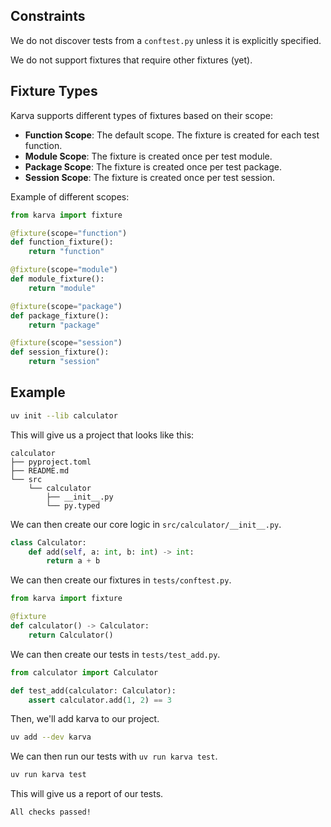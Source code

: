 ## Constraints

We do not discover tests from a `conftest.py` unless it is explicitly specified.

We do not support fixtures that require other fixtures (yet).

## Fixture Types

Karva supports different types of fixtures based on their scope:

- **Function Scope**: The default scope. The fixture is created for each test function.
- **Module Scope**: The fixture is created once per test module.
- **Package Scope**: The fixture is created once per test package.
- **Session Scope**: The fixture is created once per test session.

Example of different scopes:

```py
from karva import fixture

@fixture(scope="function")
def function_fixture():
    return "function"

@fixture(scope="module")
def module_fixture():
    return "module"

@fixture(scope="package")
def package_fixture():
    return "package"

@fixture(scope="session")
def session_fixture():
    return "session"
```

## Example

```bash
uv init --lib calculator
```

This will give us a project that looks like this:

```
calculator
├── pyproject.toml
├── README.md
└── src
    └── calculator
        ├── __init__.py
        └── py.typed
```

We can then create our core logic in `src/calculator/__init__.py`.

```py
class Calculator:
    def add(self, a: int, b: int) -> int:
        return a + b
```

We can then create our fixtures in `tests/conftest.py`.

```py
from karva import fixture

@fixture
def calculator() -> Calculator:
    return Calculator()
```

We can then create our tests in `tests/test_add.py`.

```py
from calculator import Calculator

def test_add(calculator: Calculator):
    assert calculator.add(1, 2) == 3
```

Then, we'll add karva to our project.

```bash
uv add --dev karva
```

We can then run our tests with `uv run karva test`.

```bash
uv run karva test
```

This will give us a report of our tests.

```
All checks passed!
```
